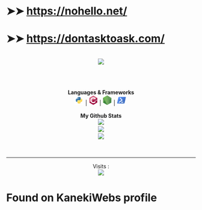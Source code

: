 
# ➤➤ https://nohello.net/ <br>
# ➤➤ https://dontasktoask.com/

<p align="center"><br>
  <a href="https://github.com/numikFRKI">
    <img src="https://lanyard-profile-readme.vercel.app/api/361168058137575424?hideDiscrim=true"/>
     </a>
</p>

<br><br>
<p align="center">
	<b>Languages & Frameworks</b>
	<br>
	<code><img height="25" src="https://raw.githubusercontent.com/github/explore/80688e429a7d4ef2fca1e82350fe8e3517d3494d/topics/python/python.png"></code>&nbsp;|
	<code><img height="25" src="https://raw.githubusercontent.com/devicons/devicon/master/icons/cplusplus/cplusplus-original.svg"></code>&nbsp;|
	<code><img height="25" src="https://raw.githubusercontent.com/github/explore/80688e429a7d4ef2fca1e82350fe8e3517d3494d/topics/nodejs/nodejs.png"></code>&nbsp;|
	<code><img height="25" src="https://raw.githubusercontent.com/numikFRKI/numikFRKI/main/assets/powershell.png"></code>&nbsp;
	<br><br>
	<b>My Github Stats</b><br>
    	<img src="https://github-readme-streak-stats.herokuapp.com/?user=numikFRKI&theme=dark&hide_border=true">
	<br>
	<img src="https://github-readme-stats.vercel.app/api?username=NumikFRKI&include_all_commits=true&show_icons=true&hide_border=true&hide_title=true&count_private=true&theme=dark">
	<br>
	<img src="https://github-readme-stats.vercel.app/api/top-langs/?username=numikFRKI&layout=compact&count_private=true&langs_count=8&hide_border=true&theme=dark">
</p>


<p>&nbsp;</p>    

---  

<p align="center"> 
  Visits :<br>
  <img src="https://profile-counter.glitch.me/numikFRKI/count.svg" />
</p>



# Found on KanekiWebs profile
